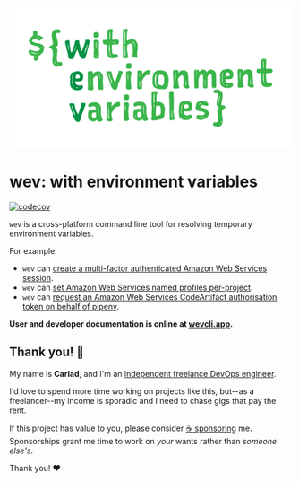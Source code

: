 ![](https://github.com/cariad/wev/blob/main/docs/wev.png?raw=true)

# wev: with environment variables

[![codecov](https://codecov.io/gh/cariad/wev/branch/main/graph/badge.svg?token=MJ4M989DEX)](https://codecov.io/gh/cariad/wev)

`wev` is a cross-platform command line tool for resolving temporary environment variables.

For example:

- `wev` can [create a multi-factor authenticated Amazon Web Services session](https://wevcli.app/examples/aws-mfa-on-command-line).
- `wev` can [set Amazon Web Services named profiles per-project](https://wevcli.app/examples/aws-profile-per-project).
- `wev` can [request an Amazon Web Services CodeArtifact authorisation token on behalf of pipenv](https://wevcli.app/examples/aws-codeartifact.md).

**User and developer documentation is online at [wevcli.app](https://wevcli.app).**

## Thank you! 🎉

My name is **Cariad**, and I'm an [independent freelance DevOps engineer](https://cariad.me).

I'd love to spend more time working on projects like this, but--as a freelancer--my income is sporadic and I need to chase gigs that pay the rent.

If this project has value to you, please consider [☕️ sponsoring](https://github.com/sponsors/cariad) me. Sponsorships grant me time to work on _your_ wants rather than _someone else's_.

Thank you! ❤️
